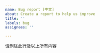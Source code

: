 ```yaml
---
name: Bug report [中文]
about: Create a report to help us improve
title: ''
labels: bug
assignees: ''

---
```


<!-- ATTENTION!
## 关于 Title：

请直接描述你的问题，多个问题选其一作为 Title，其他问题写在 Comment 里，或分开提。

### 不好的 Title 包括但不限于以下形式：

- 提一个问题
- 添加插件
- 你好，请问能……吗？
- 主题很赞，遇到了一些小问题
- 发现一个自定义 URL 生成问题

以上形式的 Issue，不保证回复，也可能被直接 delete ~

### 推荐 Title 包括但不限于以下形式：

- Plugin load failed: hexo-theme-inside
- URL 输入锚链接无法正确定位锚点位置
- 代码块使用``` ```时样式可能会出现错误
- 无法自定义 URL

Title 最好一句话描述，不要出现逗号。

最后：

本人比较懒，更新缓慢，主题还一直在完善中，所以请确保使用的是最新代码（从 releases 页面下载，npm 不保证最新版本）。

Thx.
-->

请删除此行及以上所有内容
